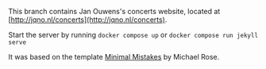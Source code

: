 This branch contains Jan Ouwens's concerts website, located at [http://jqno.nl/concerts](http://jqno.nl/concerts).

Start the server by running `docker compose up` or `docker compose run jekyll serve`

It was based on the template [Minimal Mistakes](https://mmistakes.github.io/minimal-mistakes/) by Michael Rose.
